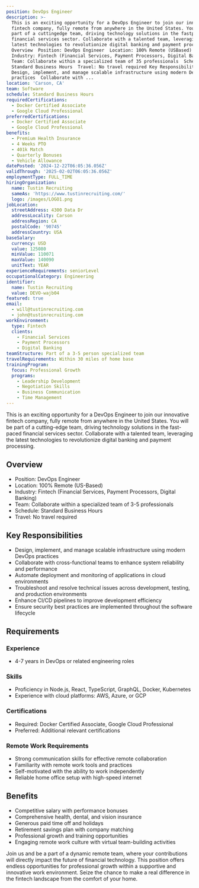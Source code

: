 ```yaml
---
position: DevOps Engineer
description: >-
  This is an exciting opportunity for a DevOps Engineer to join our innovative
  fintech company, fully remote from anywhere in the United States. You will be
  part of a cuttingedge team, driving technology solutions in the fastpaced
  financial services sector. Collaborate with a talented team, leveraging the
  latest technologies to revolutionize digital banking and payment processing.
  Overview  Position: DevOps Engineer  Location: 100% Remote (USBased) 
  Industry: Fintech (Financial Services, Payment Processors, Digital Banking) 
  Team: Collaborate within a specialized team of 35 professionals  Schedule:
  Standard Business Hours  Travel: No travel required Key Responsibilities 
  Design, implement, and manage scalable infrastructure using modern DevOps
  practices  Collaborate with ...
location: 'Carson, CA'
team: Software
schedule: Standard Business Hours
requiredCertifications:
  - Docker Certified Associate
  - Google Cloud Professional
preferredCertifications:
  - Docker Certified Associate
  - Google Cloud Professional
benefits:
  - Premium Health Insurance
  - 4 Weeks PTO
  - 401k Match
  - Quarterly Bonuses
  - Vehicle Allowance
datePosted: '2024-12-22T06:05:36.056Z'
validThrough: '2025-02-02T06:05:36.056Z'
employmentType: FULL_TIME
hiringOrganization:
  name: Tustin Recruiting
  sameAs: 'https://www.tustinrecruiting.com/'
  logo: /images/LOGO1.png
jobLocation:
  streetAddress: 4300 Data Dr
  addressLocality: Carson
  addressRegion: CA
  postalCode: '90745'
  addressCountry: USA
baseSalary:
  currency: USD
  value: 125080
  minValue: 110071
  maxValue: 140090
  unitText: YEAR
experienceRequirements: seniorLevel
occupationalCategory: Engineering
identifier:
  name: Tustin Recruiting
  value: DEVO-wajb04
featured: true
email:
  - will@tustinrecruiting.com
  - john@tustinrecruiting.com
workEnvironment:
  type: Fintech
  clients:
    - Financial Services
    - Payment Processors
    - Digital Banking
teamStructure: Part of a 3-5 person specialized team
travelRequirements: Within 30 miles of home base
trainingProgram:
  focus: Professional Growth
  programs:
    - Leadership Development
    - Negotiation Skills
    - Business Communication
    - Time Management
---
```




This is an exciting opportunity for a DevOps Engineer to join our innovative fintech company, fully remote from anywhere in the United States. You will be part of a cutting-edge team, driving technology solutions in the fast-paced financial services sector. Collaborate with a talented team, leveraging the latest technologies to revolutionize digital banking and payment processing.

## Overview
- Position: DevOps Engineer
- Location: 100% Remote (US-Based)
- Industry: Fintech (Financial Services, Payment Processors, Digital Banking)
- Team: Collaborate within a specialized team of 3-5 professionals
- Schedule: Standard Business Hours
- Travel: No travel required

## Key Responsibilities
- Design, implement, and manage scalable infrastructure using modern DevOps practices
- Collaborate with cross-functional teams to enhance system reliability and performance
- Automate deployment and monitoring of applications in cloud environments
- Troubleshoot and resolve technical issues across development, testing, and production environments
- Enhance CI/CD pipelines to improve development efficiency
- Ensure security best practices are implemented throughout the software lifecycle

## Requirements
### Experience
- 4-7 years in DevOps or related engineering roles

### Skills
- Proficiency in Node.js, React, TypeScript, GraphQL, Docker, Kubernetes
- Experience with cloud platforms: AWS, Azure, or GCP

### Certifications
- Required: Docker Certified Associate, Google Cloud Professional
- Preferred: Additional relevant certifications

### Remote Work Requirements
- Strong communication skills for effective remote collaboration
- Familiarity with remote work tools and practices
- Self-motivated with the ability to work independently
- Reliable home office setup with high-speed internet

## Benefits
- Competitive salary with performance bonuses
- Comprehensive health, dental, and vision insurance
- Generous paid time off and holidays
- Retirement savings plan with company matching
- Professional growth and training opportunities
- Engaging remote work culture with virtual team-building activities

Join us and be a part of a dynamic remote team, where your contributions will directly impact the future of financial technology. This position offers endless opportunities for professional growth within a supportive and innovative work environment. Seize the chance to make a real difference in the fintech landscape from the comfort of your home.
